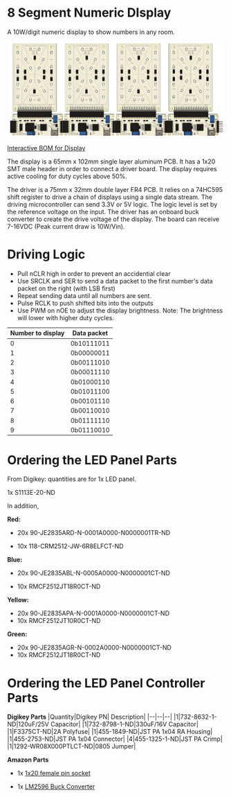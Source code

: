# 8 Segment Numeric DIsplay

A 10W/digit numeric display to show numbers in any room.

![AssembledView](Documentation/AssembledView.jpg)

[Interactive BOM for Display](https://htmlpreview.github.io/?https://raw.githubusercontent.com/wszeto9/8-Segment-Numeric-Display/main/LED_Panel/bom/ibom.html)

The display is a 65mm x 102mm single layer aluminum PCB. It has a 1x20 SMT male header in order to connect a driver board. The display requires active cooling for duty cycles above 50%. 

The driver is a 75mm x 32mm double layer FR4 PCB. It relies on a 74HC595 shift register to drive a chain of displays using a single data stream. The driving microcontroller can send 3.3V or 5V logic. The logic level is set by the reference voltage on the input. The driver has an onboard buck converter to create the drive voltage of the display. The board can receive 7-16VDC (Peak current draw is 10W/Vin). 
 
# Driving Logic

- Pull nCLR high in order to prevent an accidential clear
- Use SRCLK and SER to send a data packet to the first number's data packet on the right (with LSB first)
- Repeat sending data until all numbers are sent.
- Pulse RCLK to push shifted bits into the outputs
- Use PWM on nOE to adjust the display brightness. Note: The brightness will lower with higher duty cycles.

|Number to display| Data packet|
|--|--|
|0|0b10111011|
|1|0b00000011|
|2|0b00111010|
|3|0b00011110|
|4|0b01000110|
|5|0b01011100|
|6|0b00101110|
|7|0b00110010|
|8|0b01111110|
|9|0b01110010|

# Ordering the LED Panel Parts

From Digikey: quantities are for 1x LED panel.

1x S1113E-20-ND

In addition,

**Red:**

- 20x 90-JE2835ARD-N-0001A0000-N0000001TR-ND

- 10x 118-CRM2512-JW-6R8ELFCT-ND

**Blue:**

- 20x  90-JE2835ABL-N-0005A0000-N0000001CT-ND

- 10x RMCF2512JT18R0CT-ND

**Yellow:**

- 20x 90-JE2835APA-N-0001A0000-N0000001CT-ND
- 10x RMCF2512JT10R0CT-ND

**Green:**
- 20x 90-JE2835AGR-N-0002A0000-N0000001CT-ND
- 10x RMCF2512JT18R0CT-ND

# Ordering the LED Panel Controller Parts

**Digikey Parts**
|Quantity|Digikey PN| Description|
|--|--|--|
|1|732-8632-1-ND|120uF/25V Capacitor|
|1|732-8798-1-ND|330uF/16V Capacitor|
|1|F3375CT-ND|2A Polyfuse|
|1|455-1849-ND|JST PA 1x04 RA Housing|
|1|455-2753-ND|JST PA 1x04 Connector|
|4|455-1325-1-ND|JST PA Crimp|
|1|1292-WR08X000PTLCT-ND|0805 Jumper|

**Amazon Parts**

- 1x [1x20 female pin socket](https://www.amazon.com/Yohii-Female-Header-2-54mm-Connector/dp/B07P1R9CGT/)

- 1x [LM2596 Buck Converter](https://www.amazon.com/gp/product/B0B63GQDJW/)